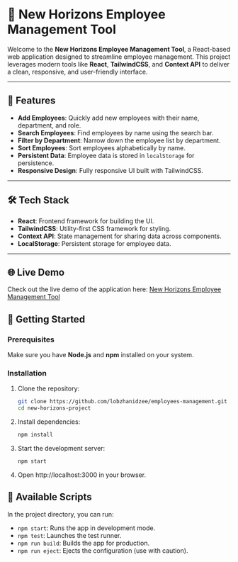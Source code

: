 # 🌟 New Horizons Employee Management Tool

Welcome to the **New Horizons Employee Management Tool**, a React-based web application designed to streamline employee management. This project leverages modern tools like **React**, **TailwindCSS**, and **Context API** to deliver a clean, responsive, and user-friendly interface.

---

## 🚀 Features

- **Add Employees**: Quickly add new employees with their name, department, and role.
- **Search Employees**: Find employees by name using the search bar.
- **Filter by Department**: Narrow down the employee list by department.
- **Sort Employees**: Sort employees alphabetically by name.
- **Persistent Data**: Employee data is stored in `localStorage` for persistence.
- **Responsive Design**: Fully responsive UI built with TailwindCSS.

---

## 🛠️ Tech Stack

- **React**: Frontend framework for building the UI.
- **TailwindCSS**: Utility-first CSS framework for styling.
- **Context API**: State management for sharing data across components.
- **LocalStorage**: Persistent storage for employee data.

---

## 🌐 Live Demo

Check out the live demo of the application here: [New Horizons Employee Management Tool](https://employees-management-two.vercel.app/)

## 🏃 Getting Started

### Prerequisites

Make sure you have **Node.js** and **npm** installed on your system.

### Installation

1. Clone the repository:
   ```bash
   git clone https://github.com/lobzhanidzee/employees-management.git
   cd new-horizons-project
   ```
2. Install dependencies:
   ```bash
   npm install
   ```
3. Start the development server:
   ```bash
   npm start
   ```
4. Open http://localhost:3000 in your browser.

## 📜 Available Scripts

In the project directory, you can run:

- `npm start`: Runs the app in development mode.
- `npm test`: Launches the test runner.
- `npm run build`: Builds the app for production.
- `npm run eject`: Ejects the configuration (use with caution).
